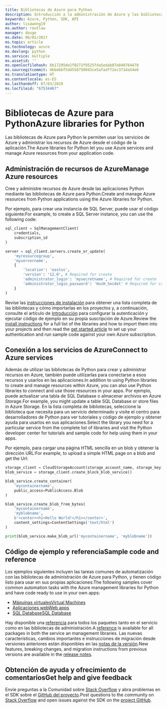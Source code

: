 ```yaml
---
title: Bibliotecas de Azure para Python
description: Introducción a la administración de Azure y las bibliotecas de servicios para Python
keywords: Azure, Python, SDK, API
author: lisawong19
ms.author: routlaw
manager: douge
ms.date: 06/01/2017
ms.topic: article
ms.technology: azure
ms.devlang: python
ms.service: multiple
ms.assetid: ''
ms.openlocfilehash: bb17295de2f0272f0525fda5edab87e840764478
ms.sourcegitcommit: 46bebbf5dd558750043ce5afadff2ec3714a54e6
ms.translationtype: HT
ms.contentlocale: es-ES
ms.lasthandoff: 07/03/2019
ms.locfileid: "67534467"
---
```

# <a name="azure-libraries-for-python"></a><span data-ttu-id="6ae85-104">Bibliotecas de Azure para Python</span><span class="sxs-lookup"><span data-stu-id="6ae85-104">Azure libraries for Python</span></span>

<span data-ttu-id="6ae85-105">Las bibliotecas de Azure para Python le permiten usar los servicios de Azure y administrar los recursos de Azure desde el código de la aplicación.</span><span class="sxs-lookup"><span data-stu-id="6ae85-105">The Azure libraries for Python let you use Azure services and manage Azure resources from your application code.</span></span> 

## <a name="manage-azure-resources"></a><span data-ttu-id="6ae85-106">Administración de recursos de Azure</span><span class="sxs-lookup"><span data-stu-id="6ae85-106">Manage Azure resources</span></span>

<span data-ttu-id="6ae85-107">Cree y administre recursos de Azure desde las aplicaciones Python mediante las bibliotecas de Azure para Python.</span><span class="sxs-lookup"><span data-stu-id="6ae85-107">Create and manage Azure resources from Python applications using the Azure libraries for Python.</span></span>

<span data-ttu-id="6ae85-108">Por ejemplo, para crear una instancia de SQL Server, puede usar el código siguiente:</span><span class="sxs-lookup"><span data-stu-id="6ae85-108">For example, to create a SQL Server instance, you can use the following code:</span></span>

```python
sql_client = SqlManagementClient(
    credentials,
    subscription_id
)

server = sql_client.servers.create_or_update(
    'myresourcegroup',
    'myservername',
    {
        'location': 'eastus',
        'version': '12.0', # Required for create
        'administrator_login': 'mysecretname', # Required for create
        'administrator_login_password': 'HusH_Sec4et' # Required for create
    }
)
```

<span data-ttu-id="6ae85-109">Revise las [instrucciones de instalación](python-sdk-azure-install.md) para obtener una lista completa de las bibliotecas y cómo importarlas en los proyectos y, a continuación, consulte el artículo de [Introducción](python-sdk-azure-get-started.yml) para configurar la autenticación y ejecutar código de ejemplo en su propia suscripción de Azure.</span><span class="sxs-lookup"><span data-stu-id="6ae85-109">Review the [install instructions](python-sdk-azure-install.md) for a full list of the libraries and how to import them into your projects and then read the [get started article](python-sdk-azure-get-started.yml) to set up your authentication and run sample code against your own Azure subscription.</span></span>

## <a name="connect-to-azure-services"></a><span data-ttu-id="6ae85-110">Conexión a los servicios de Azure</span><span class="sxs-lookup"><span data-stu-id="6ae85-110">Connect to Azure services</span></span>

<span data-ttu-id="6ae85-111">Además de utilizar las bibliotecas de Python para crear y administrar recursos en Azure, también puede utilizarlas para conectarse a esos recursos y usarlos en las aplicaciones.</span><span class="sxs-lookup"><span data-stu-id="6ae85-111">In addition to using Python libraries to create and manage resources within Azure, you can also use Python libraries to connect and use those resources in your apps.</span></span> <span data-ttu-id="6ae85-112">Por ejemplo, puede actualizar una tabla de SQL Database o almacenar archivos en Azure Storage.</span><span class="sxs-lookup"><span data-stu-id="6ae85-112">For example, you might update a table SQL Database or store files in Azure Storage.</span></span> <span data-ttu-id="6ae85-113">En la lista completa de bibliotecas, seleccione la biblioteca que necesita para un servicio determinado y visite el centro para desarrolladores de Python para ver tutoriales y código de ejemplo y obtener ayuda para usarlos en sus aplicaciones.</span><span class="sxs-lookup"><span data-stu-id="6ae85-113">Select the library you need for a particular service from the complete list of libraries and visit the Python developer center for tutorials and sample code for help using them in your apps.</span></span>

<span data-ttu-id="6ae85-114">Por ejemplo, para cargar una página HTML sencilla en un blob y obtener la dirección URL:</span><span class="sxs-lookup"><span data-stu-id="6ae85-114">For example, to upload a simple HTML page on a blob and get the Url:</span></span>

```python
storage_client = CloudStorageAccount(storage_account_name, storage_key)
blob_service = storage_client.create_block_blob_service()

blob_service.create_container(
    'mycontainername',
    public_access=PublicAccess.Blob
)

blob_service.create_blob_from_bytes(
    'mycontainername',
    'myblobname',
    b'<center><h1>Hello World!</h1></center>',
    content_settings=ContentSettings('text/html')
)

print(blob_service.make_blob_url('mycontainername', 'myblobname'))
```

## <a name="sample-code-and-reference"></a><span data-ttu-id="6ae85-115">Código de ejemplo y referencia</span><span class="sxs-lookup"><span data-stu-id="6ae85-115">Sample code and reference</span></span>
<span data-ttu-id="6ae85-116">Los ejemplos siguientes incluyen las tareas comunes de automatización con las bibliotecas de administración de Azure para Python, y tienen código listo para usar en sus propias aplicaciones:</span><span class="sxs-lookup"><span data-stu-id="6ae85-116">The following samples cover common automation tasks with the Azure management libraries for Python and have code ready to use in your own apps:</span></span>
- [<span data-ttu-id="6ae85-117">Máquinas virtuales</span><span class="sxs-lookup"><span data-stu-id="6ae85-117">Virtual Machines</span></span>](python-sdk-azure-virtual-machine-samples.md)
- [<span data-ttu-id="6ae85-118">Aplicaciones web</span><span class="sxs-lookup"><span data-stu-id="6ae85-118">Web apps</span></span>](python-sdk-azure-web-apps-samples.md)
- [<span data-ttu-id="6ae85-119">SQL Database</span><span class="sxs-lookup"><span data-stu-id="6ae85-119">SQL Database</span></span>](python-sdk-azure-sql-database-samples.md)

<span data-ttu-id="6ae85-120">Hay disponible una [referencia](/python/api/overview/azure) para todos los paquetes tanto en el servicio como en las bibliotecas de administración.</span><span class="sxs-lookup"><span data-stu-id="6ae85-120">A [reference](/python/api/overview/azure) is available for all packages in both the service an management libraries.</span></span> <span data-ttu-id="6ae85-121">Las nuevas características, cambios importantes e instrucciones de migración desde versiones anteriores están disponibles en las [notas de la versión](python-sdk-azure-release-notes.md).</span><span class="sxs-lookup"><span data-stu-id="6ae85-121">New features, breaking changes, and migration instructions from previous versions are available in the [release notes](python-sdk-azure-release-notes.md).</span></span> 

## <a name="get-help-and-give-feedback"></a><span data-ttu-id="6ae85-122">Obtención de ayuda y ofrecimiento de comentarios</span><span class="sxs-lookup"><span data-stu-id="6ae85-122">Get help and give feedback</span></span>

<span data-ttu-id="6ae85-123">Envíe preguntas a la Comunidad sobre [Stack Overflow](https://stackoverflow.com/questions/tagged/azure-sdk-python) y abra problemas en el SDK sobre el [GitHub del proyecto](https://github.com/Azure/azure-sdk-for-python).</span><span class="sxs-lookup"><span data-stu-id="6ae85-123">Post questions to the community on [Stack Overflow](https://stackoverflow.com/questions/tagged/azure-sdk-python) and open issues against the SDK on the [project GitHub](https://github.com/Azure/azure-sdk-for-python).</span></span>
